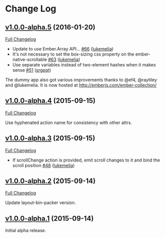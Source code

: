 # Change Log

## [v1.0.0-alpha.5](https://github.com/emberjs/ember-collection/tree/v1.0.0-alpha.5) (2016-01-20)
[Full Changelog](https://github.com/emberjs/ember-collection/compare/v1.0.0-alpha.4...v1.0.0-alpha.5)

- Update to use Ember.Array API... [\#66](https://github.com/emberjs/ember-collection/pull/66) ([lukemelia](https://github.com/lukemelia))
- It's not necessary to set the box-sizing css property on the ember-native-scrollable [\#63](https://github.com/emberjs/ember-collection/pull/63) ([lukemelia](https://github.com/lukemelia))
- Use separate variables instead of two-element hashes when it makes sense [\#51](https://github.com/emberjs/ember-collection/pull/51) ([srgpqt](https://github.com/srgpqt))

The dummy app also got various improvements thanks to @ef4, @raytiley and @lukemelia. It is now hosted at http://emberjs.com/ember-collection/

## [v1.0.0-alpha.4](https://github.com/emberjs/ember-collection/tree/v1.0.0-alpha.4) (2015-09-15)
[Full Changelog](https://github.com/emberjs/ember-collection/compare/v1.0.0-alpha.3...v1.0.0-alpha.4)

Use hyphenated action name for consistency with other attrs.

## [v1.0.0-alpha.3](https://github.com/emberjs/ember-collection/tree/v1.0.0-alpha.3) (2015-09-15)
[Full Changelog](https://github.com/emberjs/ember-collection/compare/v1.0.0-alpha.2...v1.0.0-alpha.3)

- If scrollChange action is provided, emit scroll changes to it and bind the scroll position [\#48](https://github.com/emberjs/ember-collection/pull/48) ([lukemelia](https://github.com/lukemelia))

## [v1.0.0-alpha.2](https://github.com/emberjs/ember-collection/tree/v1.0.0-alpha.2) (2015-09-14)
[Full Changelog](https://github.com/emberjs/ember-collection/compare/v1.0.0-alpha.1...v1.0.0-alpha.2)

Update layout-bin-packer version.

## [v1.0.0-alpha.1](https://github.com/emberjs/ember-collection/tree/v1.0.0-alpha.1) (2015-09-14)

Initial alpha release.
